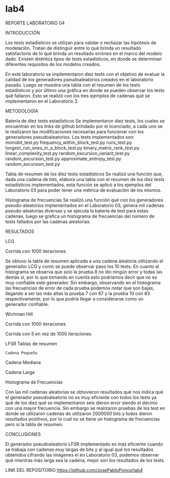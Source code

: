# lab4

REPORTE LABORATORIO 04

INTRODUCCIÓN 	

Los tests estadísticos se utilizan para validar o rechazar las hipótesis de modelación. Tratan de distinguir entre lo qué brinda un resultado satisfactorio de lo qué brinda un resultado erróneo en el marco del modelo dado.  Existen distintos tipos de tests estadísticos, en donde se determinan diferentes requisitos de los modelos creados. 

En este laboratorio se implementaron diez tests con el objetivo de evaluar la calidad de los generadores pseudoaleatorios creados en el laboratorio pasado. Luego se muestra una tabla con el resumen de los tests estadísticos y por último una gráfica en donde se pueden observar los tests qué fallaron. Esto se realizó con los tres  ejemplos de cadenas qué se implementaron en el Laboratorio 3. 

METODOLOGÍA

Batería de diez tests estadísticos 
Se implementaron diez tests, los cuales se encuentran en los links de github brindado por el licenciado, a cada uno se le realizaron las modificaciones necesarias para funcionar con los generadores pseudoaleatorios. Los tests implementados son: 
monobit_test.py
frequency_within_block_test.py
runs_test.py
longest_run_ones_in_a_block_test.py
binary_matrix_rank_test.py
linear_complexity_test.py
random_excursion_variant_test.py
random_excursion_test.py
approximate_entropy_test.py
random_excursion_test.py

Tabla de resumen de los diez tests estadísticos
Se realizó una función que, dada una cadena de bits, elabora una tabla con el resumen de los diez tests estadísticos implementados, esta función se aplicó a los ejemplos del Laboratorio 03 para poder tener una métrica de evaluación de los mismos. 

Histograma de frecuencias 
Se realizó una función qué con los generadores pseudo-aleatorios implementados en el Laboratorio 03, genera mil cadenas pseudo-aleatorias diversas y se ejecuta la batería de test para estas cadenas, luego se grafica un histograma de frecuencias del número de tests fallados por las cadenas aleatorias.


RESULTADOS 

LCG

Corrida con 1000 iteraciones


Se obtuvo la tabla de resumen aplicada a una cadena aleatoria utilizando el generador LCG y como se puede observar paso los 10 tests. En cuanto al histograma se observa que solo la prueba 8 no dio ningún error y todas las demás si, por lo que tomando en cuenta esto podríamos decir que no es muy confiable este generador. Sin embargo, observando en el histograma las frecuencias de error de cada prueba podemos notar que son bajas, llegando a ser las más altas la prueba 7 con 67 y la prueba 10 con 83 respectivamente, por lo que podría llegar a considerarse como un generador confiable.

Wichman Hill

Corrida con 1000 iteraciones






Corrida con 5 en vez de 1000 iteraciones

LFSR
Tablas de resumen 

	Cadena Pequeña 
	
	
Cadena Mediana 
	

Cadena Larga 
	

Histograma de Frecuencias 
	
	
Con las mil cadenas aleatorias se obtuvieron resultados qué nos indica qué el generador pseudoaleatorio no es muy eficiente con todos los tests ya qué de los diez qué se implementaron seis dieron error siendo el décimo con una mayor frecuencia. Sin embargo se realizaron pruebas de los test en donde se utilizaron cadenas de utilizaron 2000000 bits y todos dieron resultados positivos, por lo cual no se tiene un histograma de frecuencias pero si la tabla de resumen. 


CONCLUSIONES
   
  
El generador pseudoaleatorio LFSR implementado es más eficiente cuando se trabaja con cadenas muy largas de bits y al igual qué los resultados obtenidos cifrando las imágenes el en Laboratorio 03, podemos observar qué mientras más larga sea la cadena, mejor son los resultados de los tests. 

LINK DEL REPOSITORIO
https://github.com/JosePabloPonce/lab4

